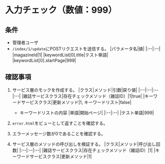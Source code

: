 # 入力チェック（数値：999）

## 条件
- 管理者ユーザ
- `/index/1/update`にPOSTリクエストを送信する。
|パラメータ名|値|
|:--|:--|
|magazineId|1|
|keywordList[0].title|テスト単語|
|keywordList[0].startPage|999|

## 確認事項
1. サービス層のモックを作成する。
|クラス|メソッド|引数|戻り値|
|:--|:--|:--|:--|
|雑誌サービスクラス|存在チェックメソッド（雑誌ID）|1|true|
|キーワードサービスクラス|更新メソッド|1, キーワードリスト|false|

    - キーワードリストの内容
    |単語|開始ページ|
    |:--|:--|
    |テスト単語|999|

1. `error.html`をビューとして返すことを確認する。

1. エラーメッセージ数が0であることを確認する。

1. サービス層のメソッドの呼び出しを検証する。
|クラス|メソッド|呼び出し回数|
|:--|:--|:--|
|雑誌サービスクラス|存在チェックメソッド（雑誌ID）|1|
|キーワードサービスクラス|更新メソッド|1|
